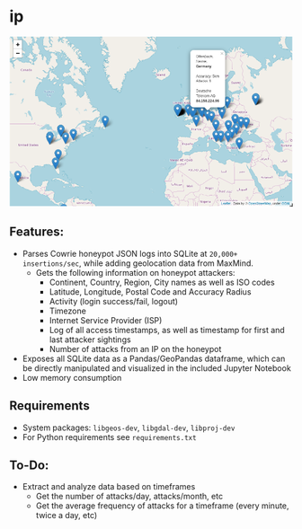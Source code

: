 # ip
![screenshot2](screenshot2.png)

## Features:
- Parses Cowrie honeypot JSON logs into SQLite at `20,000+
  insertions/sec`, while adding geolocation data from MaxMind.
  - Gets the following information on honeypot attackers:
    - Continent, Country, Region, City names as well as ISO codes
    - Latitude, Longitude, Postal Code and Accuracy Radius
    - Activity (login success/fail, logout)
    - Timezone
    - Internet Service Provider (ISP)
    - Log of all access timestamps, as well as timestamp for first and last attacker sightings
    - Number of attacks from an IP on the honeypot
- Exposes all SQLite data as a Pandas/GeoPandas dataframe, which can be directly manipulated and visualized in the included Jupyter Notebook
- Low memory consumption 

## Requirements
- System packages:
  `libgeos-dev`, `libgdal-dev`, `libproj-dev`
- For Python requirements see `requirements.txt`

## To-Do:
- Extract and analyze data based on timeframes
  - Get the number of attacks/day, attacks/month, etc 
  - Get the average frequency of attacks for a timeframe
    (every minute, twice a day, etc)
